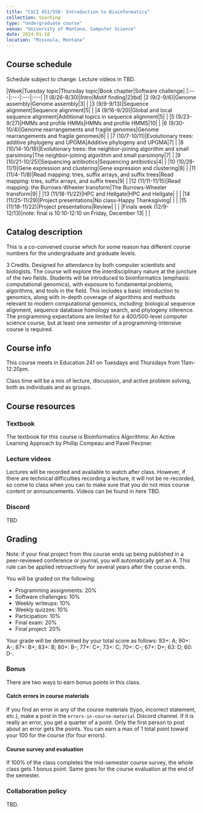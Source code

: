 ```yaml
---
title: "CSCI 451/558: Introduction to Bioinformatics"
collection: teaching
type: "Undergraduate course"
venue: "University of Montana, Computer Science"
date: 2024-01-18
location: "Missoula, Montana"
---
```


## Course schedule

Schedule subject to change. Lecture videos in TBD.

|Week|Tuesday topic|Thursday topic|Book chapter|Software challenge|
|:---|:---|:---|:---|
|1 (8/26-8/30)|Intro|Motif finding|2|tbd|
|2 (9/2-9/6)|Genome assembly|Genome assembly|3| |
|3 (9/9-9/13)|Sequence alignment|Sequence alignment|5| |
|4 (9/16-9/20)|Global and local sequence alignment|Additional topics in sequence alignment|5| |
|5 (9/23-9/27)|HMMs and profile HMMs|HMMs and profile HMMS|10| |
|6 (9/30-10/4)|Genome rearrangements and fragile genomes|Genome rearrangements and fragile genomes|6| |
|7 (10/7-10/11)|Evolutionary trees: additive phylogeny and UPGMA|Additive phylogeny and UPGMA|7| |
|8 (10/14-10/18)|Evolutionary trees: the neighbor-joining algorithm and small parsimony|The neighbor-joining algorithm and small parsimony|7| |
|9 (10/21-10/25)|Sequencing antibiotics|Sequencing antibiotics|4| |
|10 (10/28-11/1)|Gene expression and clustering|Gene expression and clustering|8| |
|11 (11/4-11/8)|Read mapping: tries, suffix arrays, and suffix trees|Read mapping: tries, suffix arrays, and suffix trees|9| |
|12 (11/11-11/15)|Read mapping: the Burrows-Wheeler transform|The Burrows-Wheeler transform|9| |
|13 (11/18-11/22)|HPC and Hellgate|HPC and Hellgate| | |
|14 (11/25-11/29)|Project presentations|No class-Happy Thanksgiving| | |
|15 (11/18-11/22)|Project presentations|Review| | |
|Finals week (12/9-12/13)|note: final is 10:10-12:10 on Friday, December 13| | |

## Catalog description

This is a co-convened course which for some reason has different course numbers for the undergraduate and graduate levels.

3 Credits. Designed for attendance by both computer scientists and biologists. The course will explore the interdisciplinary nature at the juncture of the two fields. Students will be introduced to bioinformatics (emphasis: computational genomics), with exposure to fundamental problems, algorithms, and tools in the field. This includes a basic introduction to genomics, along with in-depth coverage of algorithms and methods relevant to modern computational genomics, including: biological sequence alignment, sequence database homology search, and phylogeny inference. The programming expectations are limited for a 400/500-level computer science course, but at least one semester of a programming-intensive course is required.

## Course info

This course meets in Education 241 on Tuesdays and Thursdays from
11am-12:20pm.

Class time will be a mix of lecture, discussion, and active problem solving, both as
individuals and as groups.

## Course resources

### Textbook

The textbook for this course is Bioinformatics Algorithms: An Active Learning
Approach by Phillip Compeau and Pavel Pevzner.

### Lecture videos

Lectures will be recorded and available to watch after class. However, if there are
technical difficulties recording a lecture, it will not be re-recorded, so come
to class when you can to make sure that you do not miss course content or
announcements. Videos can be found in here TBD.

### Discord

TBD

## Grading

Note: if your final project from this course ends up being published in a
peer-reviewed conference or journal, you will automatically get an A. This
rule can be applied retroactively for several years after the course ends.

You will be graded on the following:
* Programming assignments: 20%
* Software challenges: 10%
* Weekly writeups: 10%
* Weekly quizzes: 10%
* Participation: 10%
* Final exam: 20%
* Final project: 20%

Your grade will be determined by your total score as follows:
93+: A; 90+: A-; 87+: B+; 83+: B; 80+: B-; 77+: C+; 73+: C; 70+: C-; 67+: D+; 63: D; 60: D-.

### Bonus

There are two ways to earn bonus points in this class.

#### Catch errors in course materials

If you find an error in any of the course materials (typo, incorrect statement, etc.), make a post in the `errors-in-course-material` Discord channel.
If it is really an error, you get a
quarter of a point. Only the first person to post about an error gets the points. You can earn a max of 1 total point toward your 100 for the course (for four errors).

#### Course survey and evaluation

If 100% of the class completes the mid-semester course survey, the whole
class gets 1 bonus point. Same goes for the course evaluation at the end of the
semester.

### Collaboration policy

TBD.
